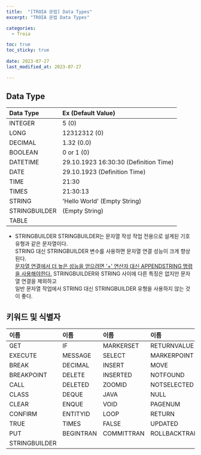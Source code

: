 ```yaml
---
title:  "[TROIA 문법] Data Types" 
excerpt: "TROIA 문법 Data Types"

categories:
  - Troia

toc: true
toc_sticky: true
 
date: 2023-07-27
last_modified_at: 2023-07-27

---
```

## Data Type  

| Data Type     | Ex (Default Value)                    |
|:--------------|:--------------------------------------|
| INTEGER       | 5 (0)                                 |
| LONG          | 12312312 (0)                          |
| DECIMAL       | 1.32 (0.0)                            |
| BOOLEAN       | 0 or 1 (0)                            |
| DATETIME      | 29.10.1923 16:30:30 (Definition Time) |
| DATE          | 29.10.1923 (Definition Time)          |
| TIME          | 21:30                                 |
| TIMES         | 21:30:13                              |
| STRING        | 'Hello World' (Empty String)          |
| STRINGBUILDER | (Empty String)                        |
| TABLE         |                                       |

- STRINGBUILDER
STRINGBUILDER는 문자열 작성 작업 전용으로 설계된 기호 유형과 같은 문자열이다.  
STRING 대신 STRINGBUILDER 변수를 사용하면 문자열 연결 성능이 크게 향상된다.  
<u>문자열 연결에서 더 높은 성능을 얻으려면 '+' 연산자 대신 APPENDSTRING 명령을 사용해야한다.</u>
STRINGBUILDER와 STRING 사이에 다른 특징은 없지만 문자열 연결을 제외하고  
일반 문자열 작업에서 STRING 대신 STRINGBUILDER 유형을 사용하지 않는 것이 좋다.  

## 키워드 및 식별자

| 이름            | 이름        | 이름         | 이름           | 이름       |
|:--------------|:----------|:-----------|:-------------|:---------|
| GET           | IF        | MARKERSET  | RETURNVALUE  | COPY     |
| EXECUTE       | MESSAGE   | SELECT     | MARKERPOINT  | RETURN   |
| BREAK         | DECIMAL   | INSERT     | MOVE         | SELECTED |
| BREAKPOINT    | DELETE    | INSERTED   | NOTFOUND     | SET      |
| CALL          | DELETED   | ZOOMID     | NOTSELECTED  | SQL      |
| CLASS         | DEQUE     | JAVA       | NULL         | ZOOM     |
| CLEAR         | ENQUE     | VOID       | PAGENUM      | WHILE    |
| CONFIRM       | ENTITYID  | LOOP       | RETURN       | SWITCH   |
| TRUE          | TIMES     | FALSE      | UPDATED      | ZOOMFYI  |
| PUT           | BEGINTRAN | COMMITTRAN | ROLLBACKTRAN | BOOLEAN  |
| STRINGBUILDER |           |            |              |          |

